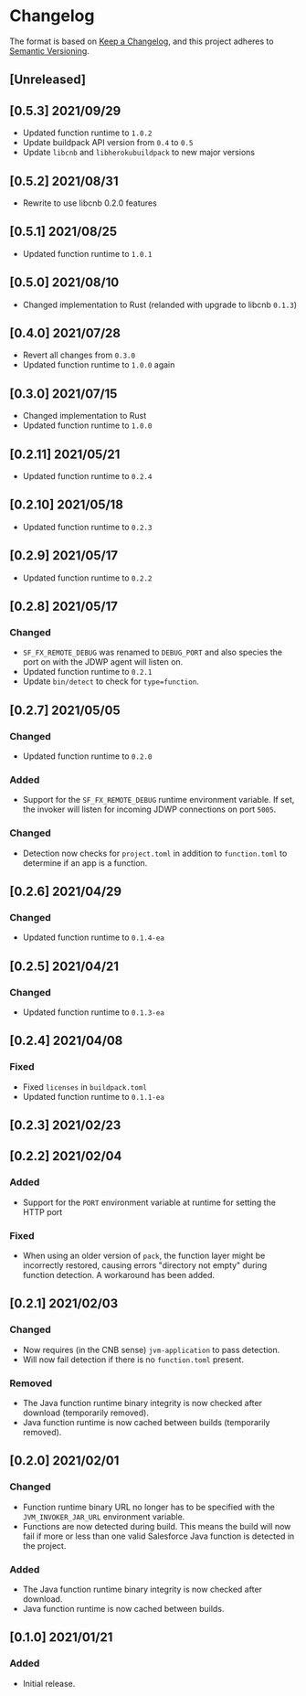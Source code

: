 # Changelog
The format is based on [Keep a Changelog](https://keepachangelog.com/en/1.0.0/),
and this project adheres to [Semantic Versioning](https://semver.org/spec/v2.0.0.html).

## [Unreleased]

## [0.5.3] 2021/09/29
* Updated function runtime to `1.0.2`
* Update buildpack API version from `0.4` to `0.5`
* Update `libcnb` and `libherokubuildpack` to new major versions

## [0.5.2] 2021/08/31
* Rewrite to use libcnb 0.2.0 features

## [0.5.1] 2021/08/25
* Updated function runtime to `1.0.1`

## [0.5.0] 2021/08/10
* Changed implementation to Rust (relanded with upgrade to libcnb `0.1.3`)

## [0.4.0] 2021/07/28
* Revert all changes from `0.3.0`
* Updated function runtime to `1.0.0` again

## [0.3.0] 2021/07/15
* Changed implementation to Rust
* Updated function runtime to `1.0.0`

## [0.2.11] 2021/05/21
* Updated function runtime to `0.2.4`

## [0.2.10] 2021/05/18
* Updated function runtime to `0.2.3`

## [0.2.9] 2021/05/17
* Updated function runtime to `0.2.2`

## [0.2.8] 2021/05/17
### Changed
* `SF_FX_REMOTE_DEBUG` was renamed to `DEBUG_PORT` and also species the port on with the JDWP agent will listen on.
* Updated function runtime to `0.2.1`
* Update `bin/detect` to check for `type=function`.

## [0.2.7] 2021/05/05
### Changed
* Updated function runtime to `0.2.0`

### Added
* Support for the `SF_FX_REMOTE_DEBUG` runtime environment variable. If set, the invoker will listen for incoming JDWP
  connections on port `5005`.

### Changed
* Detection now checks for `project.toml` in addition to `function.toml` to determine if an app is a function.

## [0.2.6] 2021/04/29
### Changed
* Updated function runtime to `0.1.4-ea`

## [0.2.5] 2021/04/21
### Changed
* Updated function runtime to `0.1.3-ea`

## [0.2.4] 2021/04/08
### Fixed
* Fixed `licenses` in `buildpack.toml`
* Updated function runtime to `0.1.1-ea`

## [0.2.3] 2021/02/23

## [0.2.2] 2021/02/04
### Added
* Support for the `PORT` environment variable at runtime for setting the HTTP port

### Fixed
* When using an older version of `pack`, the function layer might be incorrectly restored, causing errors
  "directory not empty" during function detection. A workaround has been added.

## [0.2.1] 2021/02/03
### Changed
* Now requires (in the CNB sense) `jvm-application` to pass detection.
* Will now fail detection if there is no `function.toml` present.

### Removed
* The Java function runtime binary integrity is now checked after download (temporarily removed).
* Java function runtime is now cached between builds (temporarily removed).

## [0.2.0] 2021/02/01
### Changed
* Function runtime binary URL no longer has to be specified with the `JVM_INVOKER_JAR_URL` environment variable.
* Functions are now detected during build. This means the build will now fail if more or less than one valid
  Salesforce Java function is detected in the project.

### Added
* The Java function runtime binary integrity is now checked after download.
* Java function runtime is now cached between builds.

## [0.1.0] 2021/01/21
### Added
* Initial release.
